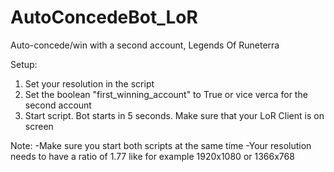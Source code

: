 # AutoConcedeBot_LoR
Auto-concede/win with a second account, Legends Of Runeterra

Setup:
1) Set your resolution in the script
2) Set the boolean "first_winning_account" to True or vice verca for the second account
3) Start script. Bot starts in 5 seconds. Make sure that your LoR Client is on screen 


Note:
-Make sure you start both scripts at the same time
-Your resolution needs to have a ratio of 1.77 like for example 1920x1080 or 1366x768


